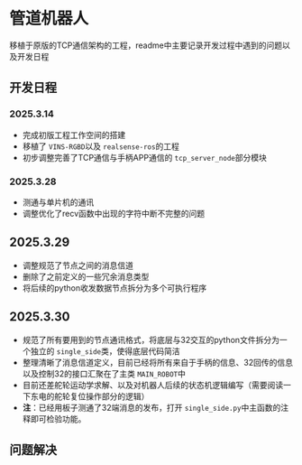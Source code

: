 # 管道机器人

移植于原版的TCP通信架构的工程，readme中主要记录开发过程中遇到的问题以及开发日程

## 开发日程

### 2025.3.14

- 完成初版工程工作空间的搭建
- 移植了 `VINS-RGBD`以及 `realsense-ros`的工程
- 初步调整完善了TCP通信与手柄APP通信的 `tcp_server_node`部分模块

### 2025.3.28

- 测通与单片机的通讯
- 调整优化了recv函数中出现的字符中断不完整的问题

## 2025.3.29

- 调整规范了节点之间的消息信道
- 删除了之前定义的一些冗余消息类型
- 将后续的python收发数据节点拆分为多个可执行程序

## 2025.3.30

- 规范了所有要用到的节点通讯格式，将底层与32交互的python文件拆分为一个独立的 `single_side`类，使得底层代码简洁
- 整理清晰了消息信道定义，目前已经将所有来自于手柄的信息、32回传的信息以及控制32的接口汇聚在了主类 `MAIN_ROBOT`中
- 目前还差舵轮运动学求解、以及对机器人后续的状态机逻辑编写（需要阅读一下东电的舵轮复位操作部分的逻辑）
- **注**：已经用板子测通了32端消息的发布，打开 `single_side.py`中主函数的注释即可检验功能。

## 问题解决
